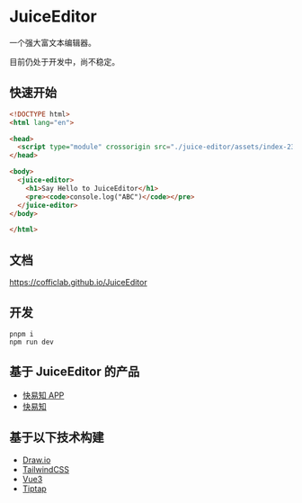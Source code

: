 # JuiceEditor

一个强大富文本编辑器。 

目前仍处于开发中，尚不稳定。

## 快速开始

```html
<!DOCTYPE html>
<html lang="en">

<head>
  <script type="module" crossorigin src="./juice-editor/assets/index-23e26c6d.js"></script>
</head>

<body>
  <juice-editor>
    <h1>Say Hello to JuiceEditor</h1>
    <pre><code>console.log("ABC")</code></pre>
  </juice-editor>
</body>

</html>
```

## 文档

<https://cofficlab.github.io/JuiceEditor>

## 开发

```shell
pnpm i
npm run dev
```

## 基于 JuiceEditor 的产品

- [快易知 APP](https://apps.apple.com/cn/app/%E5%BF%AB%E6%98%93%E7%9F%A5/id6457892799)
- [快易知](https://www.kuaiyizhi.cn)

## 基于以下技术构建

- [Draw.io](https://github.com/jgraph/drawio)
- [TailwindCSS](https://tailwindcss.com/)
- [Vue3](https://v3.vuejs.org/)
- [Tiptap](https://tiptap.dev/)
